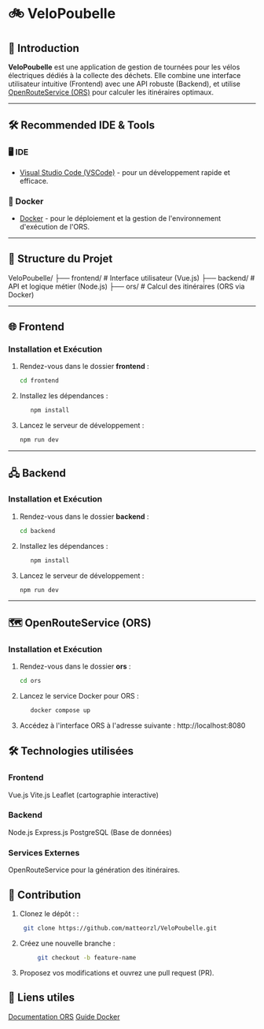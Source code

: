 # 🚲 VeloPoubelle

## 🚀 Introduction

**VeloPoubelle** est une application de gestion de tournées pour les vélos électriques dédiés à la collecte des déchets. Elle combine une interface utilisateur intuitive (Frontend) avec une API robuste (Backend), et utilise [OpenRouteService (ORS)](https://openrouteservice.org/) pour calculer les itinéraires optimaux.

---

## 🛠️ Recommended IDE & Tools

### **🖥️ IDE**
- [Visual Studio Code (VSCode)](https://code.visualstudio.com/) - pour un développement rapide et efficace.

### **🐋 Docker**
- [Docker](https://www.docker.com/) - pour le déploiement et la gestion de l'environnement d'exécution de l'ORS.

---

## 📂 Structure du Projet

VeloPoubelle/ 
    ├── frontend/ # Interface utilisateur (Vue.js) 
    ├── backend/ # API et logique métier (Node.js) 
    ├── ors/ # Calcul des itinéraires (ORS via Docker)

---

## 🌐 Frontend

### **Installation et Exécution**

1. Rendez-vous dans le dossier **frontend** :
   ```bash
   cd frontend

2. Installez les dépendances :
   ```bash
      npm install

3. Lancez le serveur de développement :
   ```bash
   npm run dev

---

## 🖧 Backend

### **Installation et Exécution**

1. Rendez-vous dans le dossier **backend** :
   ```bash
   cd backend

2. Installez les dépendances :
   ```bash
      npm install

3. Lancez le serveur de développement :
   ```bash
   npm run dev

---

## 🗺️ OpenRouteService (ORS)

### **Installation et Exécution**

1. Rendez-vous dans le dossier **ors** :
   ```bash
   cd ors

2. Lancez le service Docker pour ORS :
   ```bash
      docker compose up

3. Accédez à l'interface ORS à l'adresse suivante : http://localhost:8080

## 🛠️ Technologies utilisées

### **Frontend**

Vue.js
Vite.js
Leaflet (cartographie interactive)

### **Backend**

Node.js
Express.js
PostgreSQL (Base de données)

### **Services Externes**

OpenRouteService pour la génération des itinéraires.

## 🌟 Contribution

1. Clonez le dépôt : :
   ```bash
    git clone https://github.com/matteorzl/VeloPoubelle.git

2. Créez une nouvelle branche :
   ```bash
        git checkout -b feature-name

3. Proposez vos modifications et ouvrez une pull request (PR).


## 🔗 Liens utiles
[Documentation ORS](https://openrouteservice.org/dev/#/api-docs)
[Guide Docker](https://docs.docker.com/)
